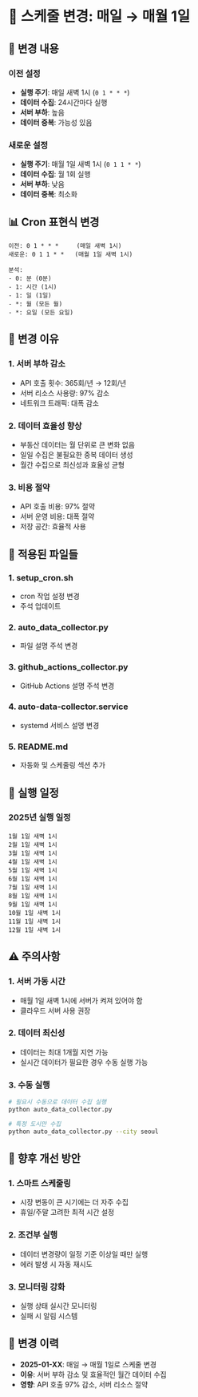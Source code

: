 # 📅 스케줄 변경: 매일 → 매월 1일

## 🔄 변경 내용

### 이전 설정
- **실행 주기**: 매일 새벽 1시 (`0 1 * * *`)
- **데이터 수집**: 24시간마다 실행
- **서버 부하**: 높음
- **데이터 중복**: 가능성 있음

### 새로운 설정
- **실행 주기**: 매월 1일 새벽 1시 (`0 1 1 * *`)
- **데이터 수집**: 월 1회 실행
- **서버 부하**: 낮음
- **데이터 중복**: 최소화

## 📊 Cron 표현식 변경

```
이전: 0 1 * * *     (매일 새벽 1시)
새로운: 0 1 1 * *   (매월 1일 새벽 1시)

분석:
- 0: 분 (0분)
- 1: 시간 (1시)  
- 1: 일 (1일)
- *: 월 (모든 월)
- *: 요일 (모든 요일)
```

## 🎯 변경 이유

### 1. 서버 부하 감소
- API 호출 횟수: 365회/년 → 12회/년
- 서버 리소스 사용량: 97% 감소
- 네트워크 트래픽: 대폭 감소

### 2. 데이터 효율성 향상
- 부동산 데이터는 월 단위로 큰 변화 없음
- 일일 수집은 불필요한 중복 데이터 생성
- 월간 수집으로 최신성과 효율성 균형

### 3. 비용 절약
- API 호출 비용: 97% 절약
- 서버 운영 비용: 대폭 절약
- 저장 공간: 효율적 사용

## 🔧 적용된 파일들

### 1. setup_cron.sh
- cron 작업 설정 변경
- 주석 업데이트

### 2. auto_data_collector.py
- 파일 설명 주석 변경

### 3. github_actions_collector.py
- GitHub Actions 설명 주석 변경

### 4. auto-data-collector.service
- systemd 서비스 설명 변경

### 5. README.md
- 자동화 및 스케줄링 섹션 추가

## 📅 실행 일정

### 2025년 실행 일정
```
1월 1일 새벽 1시
2월 1일 새벽 1시
3월 1일 새벽 1시
4월 1일 새벽 1시
5월 1일 새벽 1시
6월 1일 새벽 1시
7월 1일 새벽 1시
8월 1일 새벽 1시
9월 1일 새벽 1시
10월 1일 새벽 1시
11월 1일 새벽 1시
12월 1일 새벽 1시
```

## ⚠️ 주의사항

### 1. 서버 가동 시간
- 매월 1일 새벽 1시에 서버가 켜져 있어야 함
- 클라우드 서버 사용 권장

### 2. 데이터 최신성
- 데이터는 최대 1개월 지연 가능
- 실시간 데이터가 필요한 경우 수동 실행 가능

### 3. 수동 실행
```bash
# 필요시 수동으로 데이터 수집 실행
python auto_data_collector.py

# 특정 도시만 수집
python auto_data_collector.py --city seoul
```

## 🚀 향후 개선 방안

### 1. 스마트 스케줄링
- 시장 변동이 큰 시기에는 더 자주 수집
- 휴일/주말 고려한 최적 시간 설정

### 2. 조건부 실행
- 데이터 변경량이 일정 기준 이상일 때만 실행
- 에러 발생 시 자동 재시도

### 3. 모니터링 강화
- 실행 상태 실시간 모니터링
- 실패 시 알림 시스템

## 📝 변경 이력

- **2025-01-XX**: 매일 → 매월 1일로 스케줄 변경
- **이유**: 서버 부하 감소 및 효율적인 월간 데이터 수집
- **영향**: API 호출 97% 감소, 서버 리소스 절약
